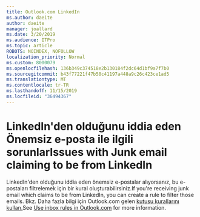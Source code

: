 ```yaml
---
title: Outlook.com LinkedIn
ms.author: daeite
author: daeite
manager: joallard
ms.date: 3/20/2019
ms.audience: ITPro
ms.topic: article
ROBOTS: NOINDEX, NOFOLLOW
localization_priority: Normal
ms.custom: 8000079
ms.openlocfilehash: 136b349c374518e2b130184f2dc64d1bf9a7f7b0
ms.sourcegitcommit: b43f77221f47b50c41197a448a9c26c423ce1ad5
ms.translationtype: MT
ms.contentlocale: tr-TR
ms.lasthandoff: 11/15/2019
ms.locfileid: "36494367"
---
```

# <a name="issues-with-junk-email-claiming-to-be-from-linkedin"></a><span data-ttu-id="894fe-102">LinkedIn'den olduğunu iddia eden Önemsiz e-posta ile ilgili sorunlar</span><span class="sxs-lookup"><span data-stu-id="894fe-102">Issues with Junk email claiming to be from LinkedIn</span></span>

<span data-ttu-id="894fe-103">LinkedIn'den olduğunu iddia eden önemsiz e-postalar alıyorsanız, bu e-postaları filtrelemek için bir kural oluşturabilirsiniz.</span><span class="sxs-lookup"><span data-stu-id="894fe-103">If you're receiving junk email which claims to be from LinkedIn, you can create a rule to filter those emails.</span></span>
<span data-ttu-id="894fe-104">Bkz. Daha fazla bilgi için Outlook.com gelen [kutusu kurallarını kullan.](https://aka.ms/OutlookComInboxRules)</span><span class="sxs-lookup"><span data-stu-id="894fe-104">See [Use inbox rules in Outlook.com](https://aka.ms/OutlookComInboxRules) for more information.</span></span>


